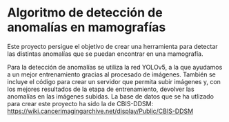 # Algoritmo de detección de anomalías en mamografías

Este proyecto persigue el objetivo de crear una herramienta para detectar las distintas anomalías que se puedan encontrar en una mamografía.

Para la detección de anomalías se utiliza la red YOLOv5, a la que ayudamos a un mejor entrenamiento gracias al procesado de imágenes. También se incluye el código para crear un servidor que permita subir imágenes y, con los mejores resultados de la etapa de entrenamiento, devolver las anomalías en las imágenes subidas. La base de datos que se ha utlizado para crear este proyecto ha sido la de CBIS-DDSM: https://wiki.cancerimagingarchive.net/display/Public/CBIS-DDSM
